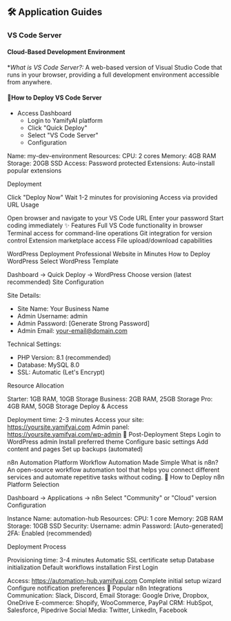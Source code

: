 ## 🛠️ Application Guides

### VS Code Server

#### Cloud-Based Development Environment

**What is VS Code Server?:* A web-based version of Visual Studio Code that runs in your browser, providing a full development environment accessible from anywhere.

#### 🔧How to Deploy VS Code Server

- Access Dashboard
   - Login to YamifyAI platform
   - Click "Quick Deploy"
   - Select "VS Code Server"
   - Configuration

 Name: my-dev-environment
Resources: 
  CPU: 2 cores
  Memory: 4GB RAM
  Storage: 20GB SSD
Access: Password protected
Extensions: Auto-install popular extensions


Deployment


Click "Deploy Now"
Wait 1-2 minutes for provisioning
Access via provided URL
Usage


Open browser and navigate to your VS Code URL
Enter your password
Start coding immediately
✨ Features
Full VS Code functionality in browser
Terminal access for command-line operations
Git integration for version control
Extension marketplace access
File upload/download capabilities

WordPress Deployment
Professional Website in Minutes
How to Deploy WordPress
Select WordPress Template


Dashboard → Quick Deploy → WordPress
Choose version (latest recommended)
Site Configuration

 Site Details:
- Site Name: Your Business Name
- Admin Username: admin
- Admin Password: [Generate Strong Password]
- Admin Email: your-email@domain.com

Technical Settings:
- PHP Version: 8.1 (recommended)
- Database: MySQL 8.0
- SSL: Automatic (Let's Encrypt)


Resource Allocation


Starter: 1GB RAM, 10GB Storage
Business: 2GB RAM, 25GB Storage
Pro: 4GB RAM, 50GB Storage
Deploy & Access


Deployment time: 2-3 minutes
Access your site: https://yoursite.yamifyai.com
Admin panel: https://yoursite.yamifyai.com/wp-admin
🔧 Post-Deployment Steps
Login to WordPress admin
Install preferred theme
Configure basic settings
Add content and pages
Set up backups (automated)

n8n Automation Platform
Workflow Automation Made Simple
What is n8n? An open-source workflow automation tool that helps you connect different services and automate repetitive tasks without coding.
🚀 How to Deploy n8n
Platform Selection


Dashboard → Applications → n8n
Select "Community" or "Cloud" version
Configuration

 Instance Name: automation-hub
Resources:
  CPU: 1 core
  Memory: 2GB RAM
  Storage: 10GB SSD
Security:
  Username: admin
  Password: [Auto-generated]
  2FA: Enabled (recommended)


Deployment Process


Provisioning time: 3-4 minutes
Automatic SSL certificate setup
Database initialization
Default workflows installation
First Login


Access: https://automation-hub.yamifyai.com
Complete initial setup wizard
Configure notification preferences
🔗 Popular n8n Integrations
Communication: Slack, Discord, Email
Storage: Google Drive, Dropbox, OneDrive
E-commerce: Shopify, WooCommerce, PayPal
CRM: HubSpot, Salesforce, Pipedrive
Social Media: Twitter, LinkedIn, Facebook

